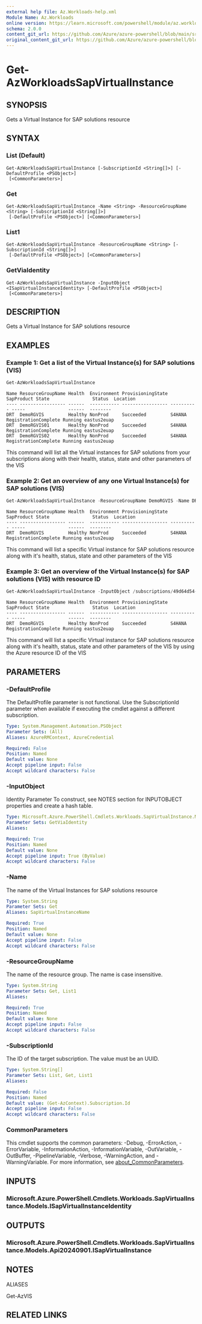 ```yaml
---
external help file: Az.Workloads-help.xml
Module Name: Az.Workloads
online version: https://learn.microsoft.com/powershell/module/az.workloads/get-azworkloadssapvirtualinstance
schema: 2.0.0
content_git_url: https://github.com/Azure/azure-powershell/blob/main/src/Workloads/Workloads/help/Get-AzWorkloadsSapVirtualInstance.md
original_content_git_url: https://github.com/Azure/azure-powershell/blob/main/src/Workloads/Workloads/help/Get-AzWorkloadsSapVirtualInstance.md
---
```


# Get-AzWorkloadsSapVirtualInstance

## SYNOPSIS
Gets a Virtual Instance for SAP solutions resource

## SYNTAX

### List (Default)
```
Get-AzWorkloadsSapVirtualInstance [-SubscriptionId <String[]>] [-DefaultProfile <PSObject>]
 [<CommonParameters>]
```

### Get
```
Get-AzWorkloadsSapVirtualInstance -Name <String> -ResourceGroupName <String> [-SubscriptionId <String[]>]
 [-DefaultProfile <PSObject>] [<CommonParameters>]
```

### List1
```
Get-AzWorkloadsSapVirtualInstance -ResourceGroupName <String> [-SubscriptionId <String[]>]
 [-DefaultProfile <PSObject>] [<CommonParameters>]
```

### GetViaIdentity
```
Get-AzWorkloadsSapVirtualInstance -InputObject <ISapVirtualInstanceIdentity> [-DefaultProfile <PSObject>]
 [<CommonParameters>]
```

## DESCRIPTION
Gets a Virtual Instance for SAP solutions resource

## EXAMPLES

### Example 1: Get a list of the Virtual Instance(s) for SAP solutions (VIS)
```powershell
Get-AzWorkloadsSapVirtualInstance
```

```output
Name ResourceGroupName Health  Environment ProvisioningState SapProduct State                Status  Location
---- ----------------- ------  ----------- ----------------- ---------- -----                ------  --------
DRT  DemoRGVIS         Healthy NonProd     Succeeded         S4HANA     RegistrationComplete Running eastus2euap
DRT  DemoRGVIS01       Healthy NonProd     Succeeded         S4HANA     RegistrationComplete Running eastus2euap
DRT  DemoRGVIS02       Healthy NonProd     Succeeded         S4HANA     RegistrationComplete Running eastus2euap
```

This command will list all the Virtual instances for SAP solutions from your subscriptions along with their health, status, state and other parameters of the VIS

### Example 2: Get an overview of any one Virtual Instance(s) for SAP solutions (VIS)
```powershell
Get-AzWorkloadsSapVirtualInstance -ResourceGroupName DemoRGVIS -Name DRT
```

```output
Name ResourceGroupName Health  Environment ProvisioningState SapProduct State                Status  Location
---- ----------------- ------  ----------- ----------------- ---------- -----                ------  --------
DRT  DemoRGVIS         Healthy NonProd     Succeeded         S4HANA     RegistrationComplete Running eastus2euap
```

This command will list a specific Virtual instance for SAP solutions resource along with it's health, status, state and other parameters of the VIS

### Example 3: Get an overview of the Virtual Instance(s) for SAP solutions (VIS) with resource ID
```powershell
Get-AzWorkloadsSapVirtualInstance -InputObject /subscriptions/49d64d54-e966-4c46-a868-1999802b762c/resourceGroups/DemoRGVIS/providers/Microsoft.Workloads/sapVirtualInstances/DRT
```

```output
Name ResourceGroupName Health  Environment ProvisioningState SapProduct State                Status  Location
---- ----------------- ------  ----------- ----------------- ---------- -----                ------  --------
DRT  DemoRGVIS         Healthy NonProd     Succeeded         S4HANA     RegistrationComplete Running eastus2euap
```

This command will list a specific Virtual instance for SAP solutions resource along with it's health, status, state and other parameters of the VIS by using the Azure resource ID of the VIS

## PARAMETERS

### -DefaultProfile
The DefaultProfile parameter is not functional.
Use the SubscriptionId parameter when available if executing the cmdlet against a different subscription.

```yaml
Type: System.Management.Automation.PSObject
Parameter Sets: (All)
Aliases: AzureRMContext, AzureCredential

Required: False
Position: Named
Default value: None
Accept pipeline input: False
Accept wildcard characters: False
```

### -InputObject
Identity Parameter
To construct, see NOTES section for INPUTOBJECT properties and create a hash table.

```yaml
Type: Microsoft.Azure.PowerShell.Cmdlets.Workloads.SapVirtualInstance.Models.ISapVirtualInstanceIdentity
Parameter Sets: GetViaIdentity
Aliases:

Required: True
Position: Named
Default value: None
Accept pipeline input: True (ByValue)
Accept wildcard characters: False
```

### -Name
The name of the Virtual Instances for SAP solutions resource

```yaml
Type: System.String
Parameter Sets: Get
Aliases: SapVirtualInstanceName

Required: True
Position: Named
Default value: None
Accept pipeline input: False
Accept wildcard characters: False
```

### -ResourceGroupName
The name of the resource group.
The name is case insensitive.

```yaml
Type: System.String
Parameter Sets: Get, List1
Aliases:

Required: True
Position: Named
Default value: None
Accept pipeline input: False
Accept wildcard characters: False
```

### -SubscriptionId
The ID of the target subscription.
The value must be an UUID.

```yaml
Type: System.String[]
Parameter Sets: List, Get, List1
Aliases:

Required: False
Position: Named
Default value: (Get-AzContext).Subscription.Id
Accept pipeline input: False
Accept wildcard characters: False
```

### CommonParameters
This cmdlet supports the common parameters: -Debug, -ErrorAction, -ErrorVariable, -InformationAction, -InformationVariable, -OutVariable, -OutBuffer, -PipelineVariable, -Verbose, -WarningAction, and -WarningVariable. For more information, see [about_CommonParameters](http://go.microsoft.com/fwlink/?LinkID=113216).

## INPUTS

### Microsoft.Azure.PowerShell.Cmdlets.Workloads.SapVirtualInstance.Models.ISapVirtualInstanceIdentity

## OUTPUTS

### Microsoft.Azure.PowerShell.Cmdlets.Workloads.SapVirtualInstance.Models.Api20240901.ISapVirtualInstance

## NOTES

ALIASES

Get-AzVIS

## RELATED LINKS
